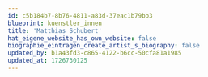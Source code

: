 ```yaml
---
id: c5b184b7-8b76-4811-a83d-37eac1b79bb3
blueprint: kuenstler_innen
title: 'Matthias Schubert'
hat_eigene_website_has_own_website: false
biographie_eintragen_create_artist_s_biography: false
updated_by: b1a43fd3-c865-4122-b6cc-50cfa81a1985
updated_at: 1726730125
---
```

